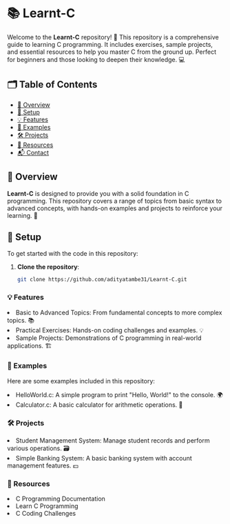 # 📚 Learnt-C

Welcome to the **Learnt-C** repository! 🚀 This repository is a comprehensive guide to learning C programming. It includes exercises, sample projects, and essential resources to help you master C from the ground up. Perfect for beginners and those looking to deepen their knowledge. 💻

## 🗂️ Table of Contents

- [📖 Overview](#overview)
- [🔧 Setup](#setup)
- [💡 Features](#features)
- [📝 Examples](#examples)
- [🛠️ Projects](#projects)
- [🔗 Resources](#resources)
- [📬 Contact](#contact)

## 📖 Overview

**Learnt-C** is designed to provide you with a solid foundation in C programming. This repository covers a range of topics from basic syntax to advanced concepts, with hands-on examples and projects to reinforce your learning. 🌟

## 🔧 Setup

To get started with the code in this repository:

1. **Clone the repository**:
   ```bash
   git clone https://github.com/adityatambe31/Learnt-C.git
   ```


### 💡 Features
<li>Basic to Advanced Topics: From fundamental concepts to more complex topics. 📚</li>
<li>Practical Exercises: Hands-on coding challenges and examples. 💡</li>
<li>Sample Projects: Demonstrations of C programming in real-world applications. 🏗️</li>

### 📝 Examples
Here are some examples included in this repository:

<li>HelloWorld.c: A simple program to print "Hello, World!" to the console. 🌍</li>
<li>Calculator.c: A basic calculator for arithmetic operations. 🔢</li>

### 🛠️ Projects

<li>Student Management System: Manage student records and perform various operations. 🗃️</li>
<li>Simple Banking System: A basic banking system with account management features. 💵</li>
 
### 🔗 Resources
<li> C Programming Documentation</li>
<li> Learn C Programming</li>
<li> C Coding Challenges</li>
